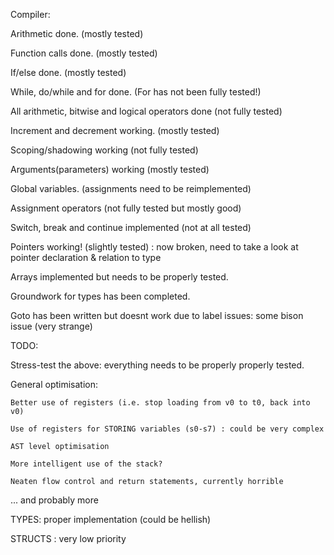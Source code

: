 Compiler:

Arithmetic done. (mostly tested)

Function calls done. (mostly tested)

If/else done. (mostly tested)

While, do/while and for done. (For has not been fully tested!)

All arithmetic, bitwise and logical operators done (not fully tested)

Increment and decrement working. (mostly tested)

Scoping/shadowing working (not fully tested)

Arguments(parameters) working (mostly tested)

Global variables. (assignments need to be reimplemented)

Assignment operators (not fully tested but mostly good)

Switch, break and continue implemented (not at all tested)

Pointers working! (slightly tested) : now broken, need to take a look at pointer declaration & relation to type

Arrays implemented but needs to be properly tested.

Groundwork for types has been completed.

Goto has been written but doesnt work due to label issues: some bison issue (very strange)

TODO:

Stress-test the above: everything needs to be properly properly tested.

General optimisation:
	
	Better use of registers (i.e. stop loading from v0 to t0, back into v0)
	
	Use of registers for STORING variables (s0-s7) : could be very complex
	
	AST level optimisation
	
	More intelligent use of the stack?
	
	Neaten flow control and return statements, currently horrible

... and probably more

TYPES: proper implementation (could be hellish)

STRUCTS : very low priority
